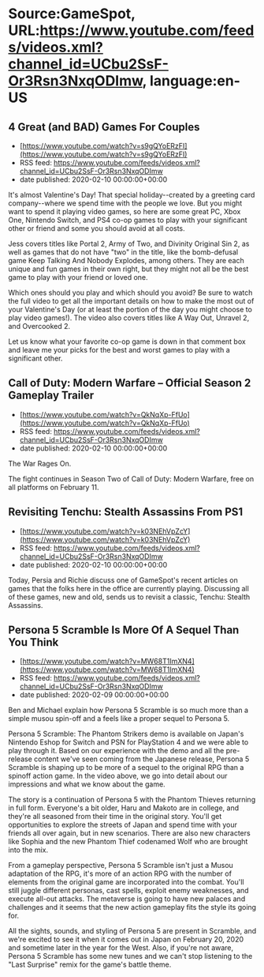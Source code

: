 # Source:GameSpot, URL:https://www.youtube.com/feeds/videos.xml?channel_id=UCbu2SsF-Or3Rsn3NxqODImw, language:en-US

## 4 Great (and BAD) Games For Couples
 - [https://www.youtube.com/watch?v=s9gQYoERzFI](https://www.youtube.com/watch?v=s9gQYoERzFI)
 - RSS feed: https://www.youtube.com/feeds/videos.xml?channel_id=UCbu2SsF-Or3Rsn3NxqODImw
 - date published: 2020-02-10 00:00:00+00:00

It's almost Valentine's Day! That special holiday--created by a greeting card company--where we spend time with the people we love. But you might want to spend it playing video games, so here are some great PC, Xbox One, Nintendo Switch, and PS4 co-op games to play with your significant other or friend and some you should avoid at all costs.

Jess covers titles like Portal 2, Army of Two, and Divinity Original Sin 2, as well as games that do not have "two" in the title, like the bomb-defusal game Keep Talking And Nobody Explodes, among others. They are each unique and fun games in their own right, but they might not all be the best game to play with your friend or loved one. 

Which ones should you play and which should you avoid? Be sure to watch the full video to get all the important details on how to make the most out of your Valentine's Day (or at least the portion of the day you might choose to play video games!). The video also covers titles like A Way Out, Unravel 2, and Overcooked 2. 

Let us know what your favorite co-op game is down in that comment box and leave me your picks for the best and worst games to play with a significant other.

## Call of Duty: Modern Warfare – Official Season 2 Gameplay Trailer
 - [https://www.youtube.com/watch?v=QkNqXp-FfUo](https://www.youtube.com/watch?v=QkNqXp-FfUo)
 - RSS feed: https://www.youtube.com/feeds/videos.xml?channel_id=UCbu2SsF-Or3Rsn3NxqODImw
 - date published: 2020-02-10 00:00:00+00:00

The War Rages On.

The fight continues in Season Two of Call of Duty: Modern Warfare, free on all platforms on February 11.

## Revisiting Tenchu: Stealth Assassins From PS1
 - [https://www.youtube.com/watch?v=k03NEhVpZcY](https://www.youtube.com/watch?v=k03NEhVpZcY)
 - RSS feed: https://www.youtube.com/feeds/videos.xml?channel_id=UCbu2SsF-Or3Rsn3NxqODImw
 - date published: 2020-02-10 00:00:00+00:00

Today, Persia and Richie discuss one of GameSpot's recent articles on games that the folks here in the office are currently playing. Discussing all of these games, new and old, sends us to revisit a classic, Tenchu: Stealth Assassins.

## Persona 5 Scramble Is More Of A Sequel Than You Think
 - [https://www.youtube.com/watch?v=MW68T1ImXN4](https://www.youtube.com/watch?v=MW68T1ImXN4)
 - RSS feed: https://www.youtube.com/feeds/videos.xml?channel_id=UCbu2SsF-Or3Rsn3NxqODImw
 - date published: 2020-02-09 00:00:00+00:00

Ben and Michael explain how Persona 5 Scramble is so much more than a simple musou spin-off and a feels like a proper sequel to Persona 5.

Persona 5 Scramble: The Phantom Strikers demo is available on Japan's Nintendo Eshop for Switch and PSN for PlayStation 4 and we were able to play through it. Based on our experience with the demo and all the pre-release content we've seen coming from the Japanese release, Persona 5 Scramble is shaping up to be more of a sequel to the original RPG than a spinoff action game. In the video above, we go into detail about our impressions and what we know about the game.

The story is a continuation of Persona 5 with the Phantom Thieves returning in full form. Everyone's a bit older, Haru and Makoto are in college, and they're all seasoned from their time in the original story. You'll get opportunities to explore the streets of Japan and spend time with your friends all over again, but in new scenarios. There are also new characters like Sophia and the new Phantom Thief codenamed Wolf who are brought into the mix.

From a gameplay perspective, Persona 5 Scramble isn't just a Musou adaptation of the RPG, it's more of an action RPG with the number of elements from the original game are incorporated into the combat. You'll still juggle different personas, cast spells, exploit enemy weaknesses, and execute all-out attacks. The metaverse is going to have new palaces and challenges and it seems that the new action gameplay fits the style its going for.

All the sights, sounds, and styling of Persona 5 are present in Scramble, and we're excited to see it when it comes out in Japan on February 20, 2020 and sometime later in the year for the West. Also, if you're not aware, Persona 5 Scramble has some new tunes and we can't stop listening to the "Last Surprise" remix for the game's battle theme.

